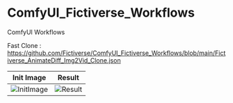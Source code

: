 # ComfyUI_Fictiverse_Workflows
ComfyUI Workflows

Fast Clone : https://github.com/Fictiverse/ComfyUI_Fictiverse_Workflows/blob/main/Fictiverse_AnimateDiff_Img2Vid_Clone.json

| Init Image  | Result |
| ------------- | ------------- |
| ![InitImage](https://github.com/Fictiverse/ComfyUI_Fictiverse_Workflows/assets/111762798/d0710e8a-e8d8-41ba-aa46-f1cf96718509) | ![Result](https://github.com/Fictiverse/ComfyUI_Fictiverse_Workflows/assets/111762798/58e379b4-b764-44bf-97be-0543092d1b13) |




